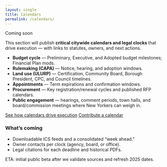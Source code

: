 ```yaml
---
layout: single
title: Calendars
permalink: /calendars/
---
```


<p class="pill pill--soon">Coming&nbsp;soon</p>

<div class="card card--section">
  <p>This section will publish <strong>critical citywide calendars and legal clocks</strong> that drive execution — with links to statutes, owners, and next actions.</p>

  <ul>
    <li><strong>Budget cycle</strong> — Preliminary, Executive, and Adopted budget milestones; Financial Plan mods.</li>
    <li><strong>Rulemaking (CAPA)</strong> — Notice, hearing, and adoption windows.</li>
    <li><strong>Land use (ULURP)</strong> — Certification, Community Board, Borough President, CPC, and Council timelines.</li>
    <li><strong>Appointments</strong> — Term expirations and confirmation windows.</li>
    <li><strong>Procurement</strong> — Key registration/renewal cycles and published RFP calendars.</li>
    <li><strong>Public engagement</strong> — hearings, comment periods, town halls, and board/commission meetings where New Yorkers can weigh in.</li>
  </ul>

  <div class="btnrow" style="margin-top:.5rem;">
    <span class="cta-push"><a class="cta-button" href="/scope-of-mayoral-power/#calendars--clocks-that-drive-execution">See how calendars drive execution</a></span>
    <span class="cta-push"><a class="cta-button cta-button--ghost" href="mailto:info@dayonefor.nyc?subject=Calendar%20contribution">Contribute a calendar</a></span>
  </div>
</div>

<div class="card card--section">
  <h3>What’s coming</h3>
  <ul>
    <li>Downloadable ICS feeds and a consolidated “week ahead.”</li>
    <li>Owner contacts per clock (agency, board, or office).</li>
    <li>Legal citations for each deadline and historical PDFs.</li>
  </ul>
  <p>ETA: initial public beta after we validate sources and refresh 2025 dates.</p>
</div>


